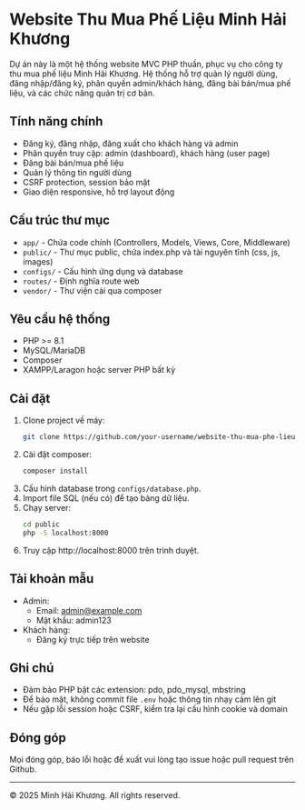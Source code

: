 # Website Thu Mua Phế Liệu Minh Hải Khương

Dự án này là một hệ thống website MVC PHP thuần, phục vụ cho công ty thu mua phế liệu Minh Hải Khương. Hệ thống hỗ trợ quản lý người dùng, đăng nhập/đăng ký, phân quyền admin/khách hàng, đăng bài bán/mua phế liệu, và các chức năng quản trị cơ bản.

## Tính năng chính

- Đăng ký, đăng nhập, đăng xuất cho khách hàng và admin
- Phân quyền truy cập: admin (dashboard), khách hàng (user page)
- Đăng bài bán/mua phế liệu
- Quản lý thông tin người dùng
- CSRF protection, session bảo mật
- Giao diện responsive, hỗ trợ layout động

## Cấu trúc thư mục

- `app/` - Chứa code chính (Controllers, Models, Views, Core, Middleware)
- `public/` - Thư mục public, chứa index.php và tài nguyên tĩnh (css, js, images)
- `configs/` - Cấu hình ứng dụng và database
- `routes/` - Định nghĩa route web
- `vendor/` - Thư viện cài qua composer

## Yêu cầu hệ thống

- PHP >= 8.1
- MySQL/MariaDB
- Composer
- XAMPP/Laragon hoặc server PHP bất kỳ

## Cài đặt

1. Clone project về máy:
   ```sh
   git clone https://github.com/your-username/website-thu-mua-phe-lieu.git
   ```
2. Cài đặt composer:
   ```sh
   composer install
   ```
3. Cấu hình database trong `configs/database.php`.
4. Import file SQL (nếu có) để tạo bảng dữ liệu.
5. Chạy server:
   ```sh
   cd public
   php -S localhost:8000
   ```
6. Truy cập http://localhost:8000 trên trình duyệt.

## Tài khoản mẫu

- Admin:
  - Email: admin@example.com
  - Mật khẩu: admin123
- Khách hàng:
  - Đăng ký trực tiếp trên website

## Ghi chú

- Đảm bảo PHP bật các extension: pdo, pdo_mysql, mbstring
- Để bảo mật, không commit file `.env` hoặc thông tin nhạy cảm lên git
- Nếu gặp lỗi session hoặc CSRF, kiểm tra lại cấu hình cookie và domain

## Đóng góp

Mọi đóng góp, báo lỗi hoặc đề xuất vui lòng tạo issue hoặc pull request trên Github.

---

© 2025 Minh Hải Khương. All rights reserved.
